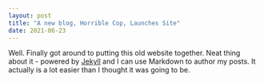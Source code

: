 ```yaml
---
layout: post
title: "A new blog, Horrible Cop, Launches Site"
date: 2021-06-23
---
```


Well. Finally got around to putting this old website together. 
Neat thing about it - powered by [Jekyll](http://jekyllrb.com) and I can use Markdown to author my posts. 
It actually is a lot easier than I thought it was going to be.
